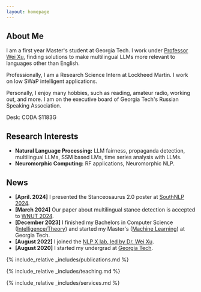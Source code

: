 ```yaml
---
layout: homepage
---
```


## About Me

I am a first year Master's student at Georgia Tech. I work under [Professor Wei Xu](https://cocoxu.github.io/), finding solutions to make multilingual LLMs more relevant to languages other than English.

Professionally, I am a Research Science Intern at Lockheed Martin. I work on low SWaP intelligent applications.

Personally, I enjoy many hobbies, such as reading, amateur radio, working out, and more. I am on the executive board of Georgia Tech's Russian Speaking Association.

Desk: CODA S1183G

## Research Interests

- **Natural Language Processing:** LLM fairness, propaganda detection, multilingual LLMs, SSM based LMs, time series analysis with LLMs.
- **Neuromorphic Computing:** RF applications, Neuromorphic NLP.

## News

- **[April. 2024]** I presented the Stanceosaurus 2.0 poster at [SouthNLP 2024](https://southnlp.github.io/southnlp2024/). 
- **[March 2024]** Our paper about multilingual stance detection is accepted to [WNUT 2024](http://noisy-text.github.io/2024/).
- **[December 2023]** I finished my Bachelors in Computer Science ([Intelligence/Theory](https://catalog.gatech.edu/programs/theory-intelligence-computer-science-bs/)) and started my Master's ([Machine Learning](https://www.cc.gatech.edu/ms-computer-science-specializations)) at Georgia Tech.
- **[August 2022]** I joined the [NLP X lab, led by Dr. Wei Xu](https://cocoxu.github.io/).
- **[August 2020]** I started my undergrad at [Georgia Tech](https://www.gatech.edu/).

{% include_relative _includes/publications.md %}

{% include_relative _includes/teaching.md %}

{% include_relative _includes/services.md %}

